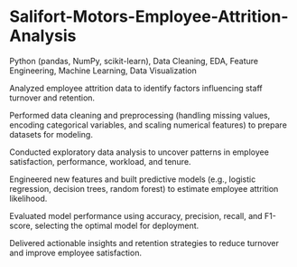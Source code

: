 # Salifort-Motors-Employee-Attrition-Analysis
Python (pandas, NumPy, scikit-learn), Data Cleaning, EDA, Feature Engineering, Machine Learning, Data Visualization

Analyzed employee attrition data to identify factors influencing staff turnover and retention.

Performed data cleaning and preprocessing (handling missing values, encoding categorical variables, and scaling numerical features) to prepare datasets for modeling.

Conducted exploratory data analysis to uncover patterns in employee satisfaction, performance, workload, and tenure.

Engineered new features and built predictive models (e.g., logistic regression, decision trees, random forest) to estimate employee attrition likelihood.

Evaluated model performance using accuracy, precision, recall, and F1-score, selecting the optimal model for deployment.

Delivered actionable insights and retention strategies to reduce turnover and improve employee satisfaction.
